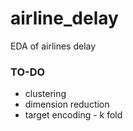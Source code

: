 # airline_delay
EDA of airlines delay

### TO-DO
- clustering
- dimension reduction
- target encoding - k fold
